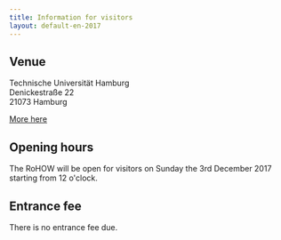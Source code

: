 ```yaml
---
title: Information for visitors
layout: default-en-2017
---
```


## Venue

Technische Universität Hamburg  
Denickestraße 22  
21073 Hamburg  

[More here](venue.html)

## Opening hours

The RoHOW will be open for visitors on Sunday the 3rd December 2017 starting from 12 o'clock.

## Entrance fee

There is no entrance fee due.

